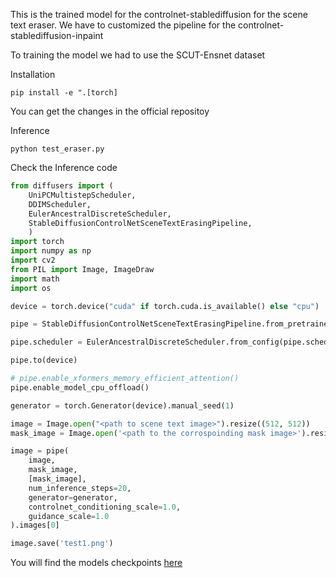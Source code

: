 This is the trained model for the controlnet-stablediffusion for the scene text eraser. We have to customized the pipeline for the controlnet-stablediffusion-inpaint


To training the model we had to use the SCUT-Ensnet dataset

Installation

`pip install -e ".[torch]`

You can get the changes in the official repositoy

Inference

`python test_eraser.py`

Check the Inference code

```python
from diffusers import (
    UniPCMultistepScheduler, 
    DDIMScheduler, 
    EulerAncestralDiscreteScheduler,
    StableDiffusionControlNetSceneTextErasingPipeline,
    )
import torch
import numpy as np
import cv2
from PIL import Image, ImageDraw
import math
import os

device = torch.device("cuda" if torch.cuda.is_available() else "cpu")

pipe = StableDiffusionControlNetSceneTextErasingPipeline.from_pretrained('controlnet_scenetext_eraser/')

pipe.scheduler = EulerAncestralDiscreteScheduler.from_config(pipe.scheduler.config)

pipe.to(device)

# pipe.enable_xformers_memory_efficient_attention()
pipe.enable_model_cpu_offload()

generator = torch.Generator(device).manual_seed(1)

image = Image.open("<path to scene text image>").resize((512, 512))
mask_image = Image.open('<path to the corrospoinding mask image>').resize((512, 512))

image = pipe(
    image,
    mask_image,
    [mask_image],
    num_inference_steps=20,
    generator=generator,
    controlnet_conditioning_scale=1.0,
    guidance_scale=1.0
).images[0]

image.save('test1.png')

```

You will find the models checkpoints [here](https://huggingface.co/onkarsus13/controlnet_stablediffusion_scenetextEraser/tree/main)
